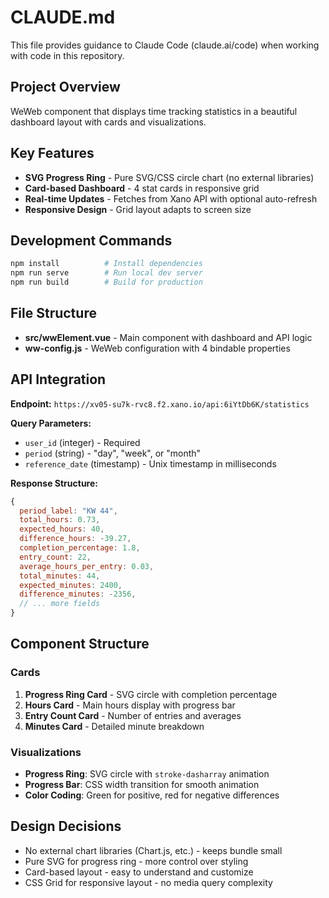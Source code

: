 # CLAUDE.md

This file provides guidance to Claude Code (claude.ai/code) when working with code in this repository.

## Project Overview

WeWeb component that displays time tracking statistics in a beautiful dashboard layout with cards and visualizations.

## Key Features

- **SVG Progress Ring** - Pure SVG/CSS circle chart (no external libraries)
- **Card-based Dashboard** - 4 stat cards in responsive grid
- **Real-time Updates** - Fetches from Xano API with optional auto-refresh
- **Responsive Design** - Grid layout adapts to screen size

## Development Commands

```bash
npm install          # Install dependencies
npm run serve        # Run local dev server
npm run build        # Build for production
```

## File Structure

- **src/wwElement.vue** - Main component with dashboard and API logic
- **ww-config.js** - WeWeb configuration with 4 bindable properties

## API Integration

**Endpoint:** `https://xv05-su7k-rvc8.f2.xano.io/api:6iYtDb6K/statistics`

**Query Parameters:**
- `user_id` (integer) - Required
- `period` (string) - "day", "week", or "month"
- `reference_date` (timestamp) - Unix timestamp in milliseconds

**Response Structure:**
```javascript
{
  period_label: "KW 44",
  total_hours: 0.73,
  expected_hours: 40,
  difference_hours: -39.27,
  completion_percentage: 1.8,
  entry_count: 22,
  average_hours_per_entry: 0.03,
  total_minutes: 44,
  expected_minutes: 2400,
  difference_minutes: -2356,
  // ... more fields
}
```

## Component Structure

### Cards
1. **Progress Ring Card** - SVG circle with completion percentage
2. **Hours Card** - Main hours display with progress bar
3. **Entry Count Card** - Number of entries and averages
4. **Minutes Card** - Detailed minute breakdown

### Visualizations
- **Progress Ring**: SVG circle with `stroke-dasharray` animation
- **Progress Bar**: CSS width transition for smooth animation
- **Color Coding**: Green for positive, red for negative differences

## Design Decisions

- No external chart libraries (Chart.js, etc.) - keeps bundle small
- Pure SVG for progress ring - more control over styling
- Card-based layout - easy to understand and customize
- CSS Grid for responsive layout - no media query complexity
